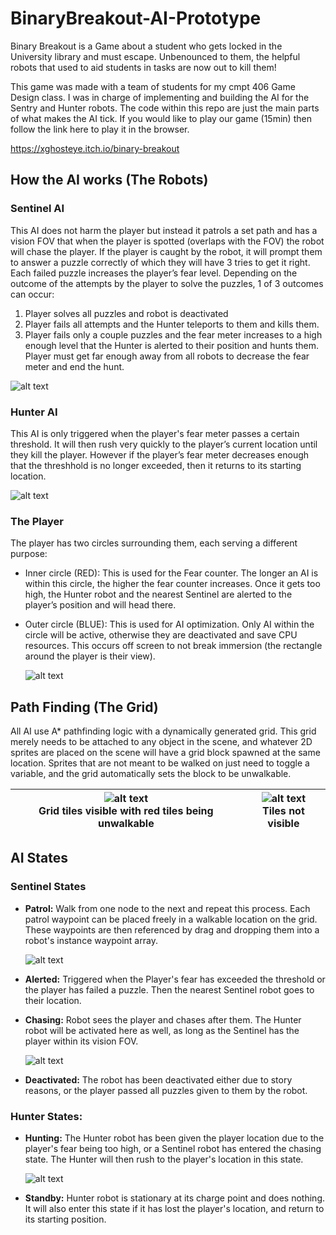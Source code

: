 
# BinaryBreakout-AI-Prototype

Binary Breakout is a Game about a student who gets locked in the University library and must escape. Unbenounced to them, the helpful robots that used to aid students in tasks are now out to kill them!

This game was made with a team of students for my cmpt 406 Game Design class. I was in charge of implementing and building the AI for the Sentry and Hunter robots. The code within this repo are just the main parts of what makes the AI tick. If you would like to play our game (15min) then follow the link here to play it in the browser.

https://xghosteye.itch.io/binary-breakout



## How the AI works (The Robots)

### Sentinel AI 

This AI does not harm the player but instead it patrols a set path and has a vision FOV that when the player is spotted (overlaps with the FOV) the robot will chase the player. If the player is caught by the robot, it will prompt them to answer a puzzle correctly of which they will have 3 tries to get it right. Each failed puzzle increases the player’s fear level. Depending on the outcome of the attempts by the player to solve the puzzles, 1 of 3 outcomes can occur:
1. Player solves all puzzles and robot is deactivated
2. Player fails all attempts and the Hunter teleports to them and kills them.
3. Player fails only a couple puzzles and the fear meter increases to a high enough level that the Hunter is alerted to their position and hunts them. Player must get far enough away from all robots to decrease the fear meter and end the hunt.

  ![alt text](https://github.com/xGhostEYE/Binary-Breakout---AI-Prototype/blob/main/sentinel%20robot.PNG?raw=true)
  
### Hunter AI

This AI is only triggered when the player's fear meter passes a certain threshold. It will then rush very quickly to the player’s current location until they kill the player. However if the player’s fear meter decreases enough that the threshhold is no longer exceeded, then it returns to its starting location.
  
  ![alt text](https://github.com/xGhostEYE/Binary-Breakout---AI-Prototype/blob/main/hunter%20robot.PNG?raw=true)
  
### The Player

The player has two circles surrounding them, each serving a different purpose:
- Inner circle (RED): This is used for the Fear counter. The longer an AI is within this circle, the higher the fear counter increases. Once it gets too high, the Hunter robot and the nearest Sentinel are alerted to the player’s position and will head there.
- Outer circle (BLUE): This is used for AI optimization. Only AI within the circle will be active, otherwise they are deactivated and save CPU resources. This occurs off screen to not break immersion (the rectangle around the player is their view). 

  ![alt text](https://github.com/xGhostEYE/Binary-Breakout---AI-Prototype/blob/main/Player%20Rings.jpg?raw=true)

## Path Finding (The Grid)

All AI use A* pathfinding logic with a dynamically generated grid. This grid merely needs to be attached to any object in the scene, and whatever 2D sprites are placed on the scene will have a grid block spawned at the same location. Sprites that are not meant to be walked on just need to toggle a variable, and the grid automatically sets the block to be unwalkable.


|![alt text](https://github.com/xGhostEYE/BinaryBreakout-AI-Prototype/blob/main/tile%20visible.PNG?raw=true)<br>Grid tiles visible with red tiles being unwalkable|![alt text](https://github.com/xGhostEYE/BinaryBreakout-AI-Prototype/blob/main/tile%20invisible.PNG?raw=true)<br>Tiles not visible|
|:-:|:-:|



## AI States

### Sentinel States
- **Patrol:** Walk from one node to the next and repeat this process. Each patrol waypoint can be placed freely in a walkable location on the grid. These waypoints are then referenced by drag and dropping them into a robot's instance waypoint array.
  
    ![alt text](https://github.com/xGhostEYE/Binary-Breakout---AI-Prototype/blob/main/AI%20Pathing.jpg?raw=true)

- **Alerted:** Triggered when the Player's fear has exceeded the threshold or the player has failed a puzzle. Then the nearest Sentinel robot goes to their location.
  
- **Chasing:** Robot sees the player and chases after them. The Hunter robot will be activated here as well, as long as the Sentinel has the player within its vision FOV.

    ![alt text](https://github.com/xGhostEYE/Binary-Breakout---AI-Prototype/blob/main/spotted.png?raw=true)

- **Deactivated:** The robot has been deactivated either due to story reasons, or the player passed all puzzles given to them by the robot.

### Hunter States:
- **Hunting:** The Hunter robot has been given the player location due to the player's fear being too high, or a Sentinel robot has entered the chasing state. The Hunter will then rush to the player's location in this state.
    
    ![alt text](https://github.com/xGhostEYE/Binary-Breakout---AI-Prototype/blob/main/chasing.jpg?raw=true)
  
- **Standby:** Hunter robot is stationary at its charge point and does nothing. It will also enter this state if it has lost the player's location, and return to its starting position.
